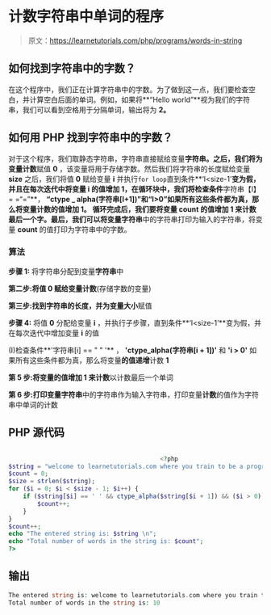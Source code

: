 # 计数字符串中单词的程序

> 原文：<https://learnetutorials.com/php/programs/words-in-string>

## 如何找到字符串中的字数？

在这个程序中，我们正在计算字符串中的字数。为了做到这一点，我们要检查空白，并计算空白后面的单词。例如，如果将**“Hello world”**视为我们的字符串，我们可以看到空格用于分隔单词，输出将为 **2。**

## 如何用 PHP 找到字符串中的字数？

对于这个程序，我们取静态字符串，字符串直接赋给变量**字符串。**之后，我们将为变量**计数**赋值 **0** ，该变量将用于存储字数。然后我们将字符串的长度赋给变量 **size** 之后，我们将值 **0** 赋给变量 **i** 并执行`for loop`直到条件**‘I<size-1’**变为假，并且在每次迭代中将变量 **i** 的值增加 1，在循环块中，我们将检查条件**字符串【I】= =“=”**， **“ctype _ alpha(字符串[I+1])”**和**“I>0”**如果所有这些条件都为真，那么将变量计数的值增加 **1。** 循环完成后，我们要将变量 **count** 的值增加 **1** 来计数最后一个字。最后，我们可以将变量**字符串**中的字符串打印为输入的字符串，将变量 **count** 的值打印为字符串中的字数。

### 算法

**步骤 1:** 将字符串分配到变量**字符串**中

**第二步:**将值 **0** 赋给变量**计数**(存储字数的变量)

**第三步:**找到字符串的长度，并为变量**大小**赋值

**步骤 4:** 将值 **0** 分配给变量 **i** ，并执行子步骤，直到条件**‘I<size-1’**变为假，并在每次迭代中增加变量 **i** 的值

(I)检查条件**'字符串[i] == " " '** ， **'ctype_alpha(字符串[i + 1])'** 和 **'i > 0'** 如果所有这些条件都为真，那么将变量**的值递增**计数 **1**

**第 5 步:**将变量**的值增加 **1** 来计数**以计数最后一个单词

**第 6 步:**打印变量**字符串**中的字符串作为输入字符串，打印变量**计数**的值作为字符串中单词的计数

## PHP 源代码

```php

                                          <?php
$string = "welcome to learnetutorials.com where you train to be a programmer";
$count = 0;
$size = strlen($string);
for ($i = 0; $i < $size - 1; $i++) {
    if ($string[$i] == ' ' && ctype_alpha($string[$i + 1]) && ($i > 0)) {
        $count++;
    }
}
$count++;
echo "The entered string is: $string \n";
echo "Total number of words in the string is: $count";
?>

```

## 输出

```php
The entered string is: welcome to learnetutorials.com where you train to be a programmer
Total number of words in the string is: 10
```